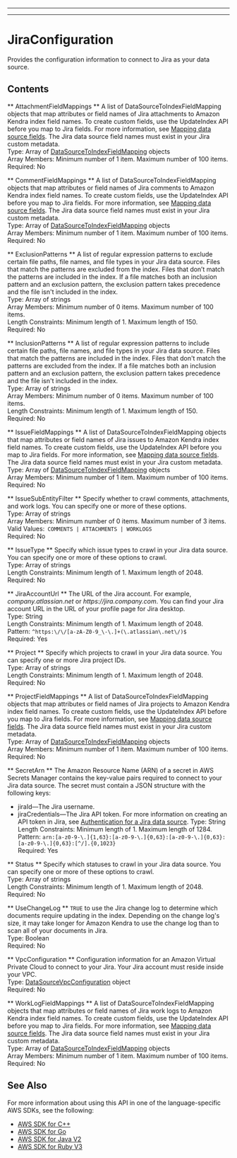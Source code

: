 --------

--------

# JiraConfiguration<a name="API_JiraConfiguration"></a>

Provides the configuration information to connect to Jira as your data source\.

## Contents<a name="API_JiraConfiguration_Contents"></a>

 ** AttachmentFieldMappings **   <a name="Kendra-Type-JiraConfiguration-AttachmentFieldMappings"></a>
A list of DataSourceToIndexFieldMapping objects that map attributes or field names of Jira attachments to Amazon Kendra index field names\. To create custom fields, use the UpdateIndex API before you map to Jira fields\. For more information, see [ Mapping data source fields](https://docs.aws.amazon.com/kendra/latest/dg/field-mapping.html)\. The Jira data source field names must exist in your Jira custom metadata\.  
Type: Array of [DataSourceToIndexFieldMapping](API_DataSourceToIndexFieldMapping.md) objects  
Array Members: Minimum number of 1 item\. Maximum number of 100 items\.  
Required: No

 ** CommentFieldMappings **   <a name="Kendra-Type-JiraConfiguration-CommentFieldMappings"></a>
A list of DataSourceToIndexFieldMapping objects that map attributes or field names of Jira comments to Amazon Kendra index field names\. To create custom fields, use the UpdateIndex API before you map to Jira fields\. For more information, see [ Mapping data source fields](https://docs.aws.amazon.com/kendra/latest/dg/field-mapping.html)\. The Jira data source field names must exist in your Jira custom metadata\.  
Type: Array of [DataSourceToIndexFieldMapping](API_DataSourceToIndexFieldMapping.md) objects  
Array Members: Minimum number of 1 item\. Maximum number of 100 items\.  
Required: No

 ** ExclusionPatterns **   <a name="Kendra-Type-JiraConfiguration-ExclusionPatterns"></a>
A list of regular expression patterns to exclude certain file paths, file names, and file types in your Jira data source\. Files that match the patterns are excluded from the index\. Files that don’t match the patterns are included in the index\. If a file matches both an inclusion pattern and an exclusion pattern, the exclusion pattern takes precedence and the file isn't included in the index\.  
Type: Array of strings  
Array Members: Minimum number of 0 items\. Maximum number of 100 items\.  
Length Constraints: Minimum length of 1\. Maximum length of 150\.  
Required: No

 ** InclusionPatterns **   <a name="Kendra-Type-JiraConfiguration-InclusionPatterns"></a>
A list of regular expression patterns to include certain file paths, file names, and file types in your Jira data source\. Files that match the patterns are included in the index\. Files that don't match the patterns are excluded from the index\. If a file matches both an inclusion pattern and an exclusion pattern, the exclusion pattern takes precedence and the file isn't included in the index\.  
Type: Array of strings  
Array Members: Minimum number of 0 items\. Maximum number of 100 items\.  
Length Constraints: Minimum length of 1\. Maximum length of 150\.  
Required: No

 ** IssueFieldMappings **   <a name="Kendra-Type-JiraConfiguration-IssueFieldMappings"></a>
A list of DataSourceToIndexFieldMapping objects that map attributes or field names of Jira issues to Amazon Kendra index field names\. To create custom fields, use the UpdateIndex API before you map to Jira fields\. For more information, see [ Mapping data source fields](https://docs.aws.amazon.com/kendra/latest/dg/field-mapping.html)\. The Jira data source field names must exist in your Jira custom metadata\.  
Type: Array of [DataSourceToIndexFieldMapping](API_DataSourceToIndexFieldMapping.md) objects  
Array Members: Minimum number of 1 item\. Maximum number of 100 items\.  
Required: No

 ** IssueSubEntityFilter **   <a name="Kendra-Type-JiraConfiguration-IssueSubEntityFilter"></a>
Specify whether to crawl comments, attachments, and work logs\. You can specify one or more of these options\.  
Type: Array of strings  
Array Members: Minimum number of 0 items\. Maximum number of 3 items\.  
Valid Values:` COMMENTS | ATTACHMENTS | WORKLOGS`   
Required: No

 ** IssueType **   <a name="Kendra-Type-JiraConfiguration-IssueType"></a>
Specify which issue types to crawl in your Jira data source\. You can specify one or more of these options to crawl\.  
Type: Array of strings  
Length Constraints: Minimum length of 1\. Maximum length of 2048\.  
Required: No

 ** JiraAccountUrl **   <a name="Kendra-Type-JiraConfiguration-JiraAccountUrl"></a>
The URL of the Jira account\. For example, *company\.atlassian\.net* or *https://jira\.company\.com*\. You can find your Jira account URL in the URL of your profile page for Jira desktop\.  
Type: String  
Length Constraints: Minimum length of 1\. Maximum length of 2048\.  
Pattern: `^https:\/\/[a-zA-Z0-9_\-\.]+(\.atlassian\.net\/)$`   
Required: Yes

 ** Project **   <a name="Kendra-Type-JiraConfiguration-Project"></a>
Specify which projects to crawl in your Jira data source\. You can specify one or more Jira project IDs\.  
Type: Array of strings  
Length Constraints: Minimum length of 1\. Maximum length of 2048\.  
Required: No

 ** ProjectFieldMappings **   <a name="Kendra-Type-JiraConfiguration-ProjectFieldMappings"></a>
A list of DataSourceToIndexFieldMapping objects that map attributes or field names of Jira projects to Amazon Kendra index field names\. To create custom fields, use the UpdateIndex API before you map to Jira fields\. For more information, see [ Mapping data source fields](https://docs.aws.amazon.com/kendra/latest/dg/field-mapping.html)\. The Jira data source field names must exist in your Jira custom metadata\.  
Type: Array of [DataSourceToIndexFieldMapping](API_DataSourceToIndexFieldMapping.md) objects  
Array Members: Minimum number of 1 item\. Maximum number of 100 items\.  
Required: No

 ** SecretArn **   <a name="Kendra-Type-JiraConfiguration-SecretArn"></a>
The Amazon Resource Name \(ARN\) of a secret in AWS Secrets Manager contains the key\-value pairs required to connect to your Jira data source\. The secret must contain a JSON structure with the following keys:  
+ jiraId—The Jira username\.
+ jiraCredentials—The Jira API token\. For more information on creating an API token in Jira, see [ Authentication for a Jira data source](https://docs.aws.amazon.com/kendra/latest/dg/data-source-jira.html#jira-authentication)\.
Type: String  
Length Constraints: Minimum length of 1\. Maximum length of 1284\.  
Pattern: `arn:[a-z0-9-\.]{1,63}:[a-z0-9-\.]{0,63}:[a-z0-9-\.]{0,63}:[a-z0-9-\.]{0,63}:[^/].{0,1023}`   
Required: Yes

 ** Status **   <a name="Kendra-Type-JiraConfiguration-Status"></a>
Specify which statuses to crawl in your Jira data source\. You can specify one or more of these options to crawl\.  
Type: Array of strings  
Length Constraints: Minimum length of 1\. Maximum length of 2048\.  
Required: No

 ** UseChangeLog **   <a name="Kendra-Type-JiraConfiguration-UseChangeLog"></a>
 `TRUE` to use the Jira change log to determine which documents require updating in the index\. Depending on the change log's size, it may take longer for Amazon Kendra to use the change log than to scan all of your documents in Jira\.  
Type: Boolean  
Required: No

 ** VpcConfiguration **   <a name="Kendra-Type-JiraConfiguration-VpcConfiguration"></a>
Configuration information for an Amazon Virtual Private Cloud to connect to your Jira\. Your Jira account must reside inside your VPC\.  
Type: [DataSourceVpcConfiguration](API_DataSourceVpcConfiguration.md) object  
Required: No

 ** WorkLogFieldMappings **   <a name="Kendra-Type-JiraConfiguration-WorkLogFieldMappings"></a>
A list of DataSourceToIndexFieldMapping objects that map attributes or field names of Jira work logs to Amazon Kendra index field names\. To create custom fields, use the UpdateIndex API before you map to Jira fields\. For more information, see [ Mapping data source fields](https://docs.aws.amazon.com/kendra/latest/dg/field-mapping.html)\. The Jira data source field names must exist in your Jira custom metadata\.  
Type: Array of [DataSourceToIndexFieldMapping](API_DataSourceToIndexFieldMapping.md) objects  
Array Members: Minimum number of 1 item\. Maximum number of 100 items\.  
Required: No

## See Also<a name="API_JiraConfiguration_SeeAlso"></a>

For more information about using this API in one of the language\-specific AWS SDKs, see the following:
+  [AWS SDK for C\+\+](https://docs.aws.amazon.com/goto/SdkForCpp/kendra-2019-02-03/JiraConfiguration) 
+  [AWS SDK for Go](https://docs.aws.amazon.com/goto/SdkForGoV1/kendra-2019-02-03/JiraConfiguration) 
+  [AWS SDK for Java V2](https://docs.aws.amazon.com/goto/SdkForJavaV2/kendra-2019-02-03/JiraConfiguration) 
+  [AWS SDK for Ruby V3](https://docs.aws.amazon.com/goto/SdkForRubyV3/kendra-2019-02-03/JiraConfiguration) 